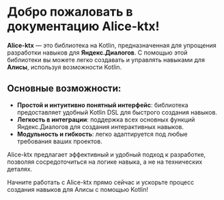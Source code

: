 # Добро пожаловать в документацию Alice-ktx!

**Alice-ktx** — это библиотека на Kotlin, предназначенная для упрощения разработки навыков для **Яндекс.Диалогов**. С помощью этой библиотеки вы можете легко создавать и управлять навыками для **Алисы**, используя возможности Kotlin.

## Основные возможности:
- **Простой и интуитивно понятный интерфейс**: библиотека предоставляет удобный Kotlin DSL для быстрого создания навыков.
- **Легкость в интеграции**: поддержка всех основных функций Яндекс.Диалогов для создания интерактивных навыков.
- **Модульность и гибкость**: легко адаптируется под любые требования ваших проектов.

Alice-ktx предлагает эффективный и удобный подход к разработке, позволяя сосредоточиться на логике навыка, а не на технических деталях.

Начните работать с Alice-ktx прямо сейчас и ускорьте процесс создания навыков для Алисы с помощью Kotlin!